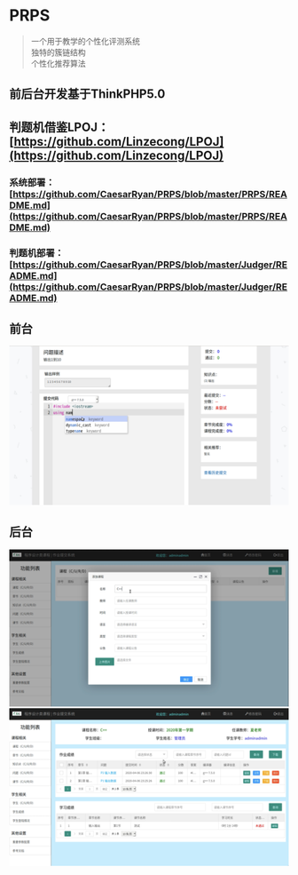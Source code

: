 # PRPS
>一个用于教学的个性化评测系统  
>独特的簇链结构  
>个性化推荐算法

## 前后台开发基于ThinkPHP5.0
## 判题机借鉴LPOJ：[https://github.com/Linzecong/LPOJ](https://github.com/Linzecong/LPOJ)

### 系统部署：[https://github.com/CaesarRyan/PRPS/blob/master/PRPS/README.md](https://github.com/CaesarRyan/PRPS/blob/master/PRPS/README.md)
### 判题机部署：[https://github.com/CaesarRyan/PRPS/blob/master/Judger/README.md](https://github.com/CaesarRyan/PRPS/blob/master/Judger/README.md)

## 前台
![](https://github.com/CaesarRyan/PRPS/raw/master/picture/前台.png)

## 后台
![](https://github.com/CaesarRyan/PRPS/raw/master/picture/后台1.png)  
![](https://github.com/CaesarRyan/PRPS/raw/master/picture/后台2.png)
